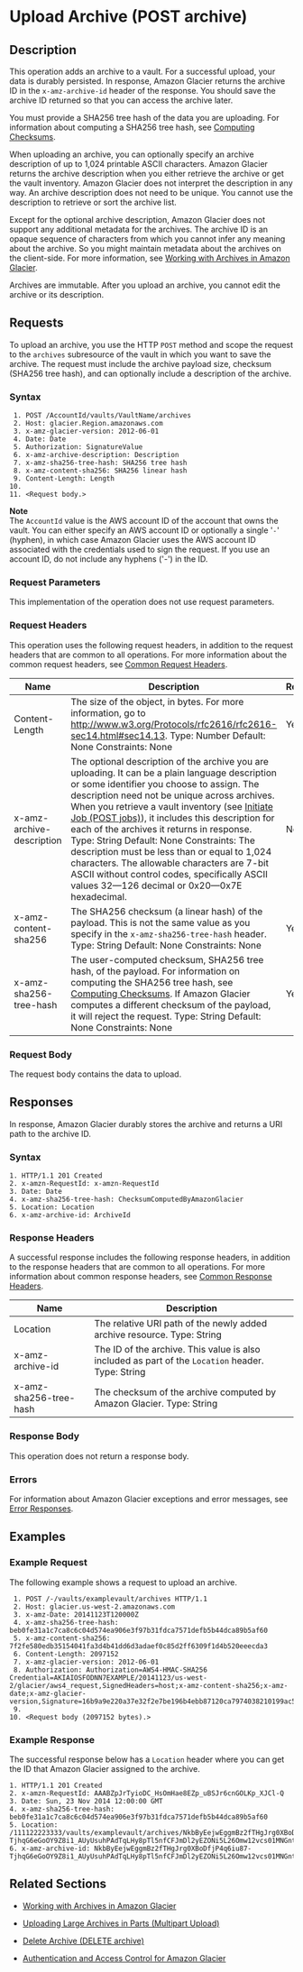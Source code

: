 # Upload Archive \(POST archive\)<a name="api-archive-post"></a>

## Description<a name="api-archive-post-description"></a>

This operation adds an archive to a vault\. For a successful upload, your data is durably persisted\. In response, Amazon Glacier returns the archive ID in the `x-amz-archive-id` header of the response\. You should save the archive ID returned so that you can access the archive later\. 

You must provide a SHA256 tree hash of the data you are uploading\. For information about computing a SHA256 tree hash, see [Computing Checksums](checksum-calculations.md)\. 

When uploading an archive, you can optionally specify an archive description of up to 1,024 printable ASCII characters\. Amazon Glacier returns the archive description when you either retrieve the archive or get the vault inventory\. Amazon Glacier does not interpret the description in any way\. An archive description does not need to be unique\. You cannot use the description to retrieve or sort the archive list\. 

Except for the optional archive description, Amazon Glacier does not support any additional metadata for the archives\. The archive ID is an opaque sequence of characters from which you cannot infer any meaning about the archive\. So you might maintain metadata about the archives on the client\-side\. For more information, see [Working with Archives in Amazon Glacier](working-with-archives.md)\.

Archives are immutable\. After you upload an archive, you cannot edit the archive or its description\. 

## Requests<a name="api-archive-post-requests"></a>

To upload an archive, you use the HTTP `POST` method and scope the request to the `archives` subresource of the vault in which you want to save the archive\. The request must include the archive payload size, checksum \(SHA256 tree hash\), and can optionally include a description of the archive\.

### Syntax<a name="api-archive-post-requests-syntax"></a>

```
 1. POST /AccountId/vaults/VaultName/archives
 2. Host: glacier.Region.amazonaws.com
 3. x-amz-glacier-version: 2012-06-01
 4. Date: Date
 5. Authorization: SignatureValue
 6. x-amz-archive-description: Description
 7. x-amz-sha256-tree-hash: SHA256 tree hash
 8. x-amz-content-sha256: SHA256 linear hash
 9. Content-Length: Length
10. 
11. <Request body.>
```

**Note**  
The `AccountId` value is the AWS account ID of the account that owns the vault\. You can either specify an AWS account ID or optionally a single '`-`' \(hyphen\), in which case Amazon Glacier uses the AWS account ID associated with the credentials used to sign the request\. If you use an account ID, do not include any hyphens \('\-'\) in the ID\.

### Request Parameters<a name="api-archive-post-requests-parameters"></a>

This implementation of the operation does not use request parameters\.

### Request Headers<a name="api-archive-post-requests-headers"></a>

This operation uses the following request headers, in addition to the request headers that are common to all operations\. For more information about the common request headers, see [Common Request Headers](api-common-request-headers.md)\.


|  Name  |  Description  |  Required  | 
| --- | --- | --- | 
| Content\-Length  |  The size of the object, in bytes\. For more information, go to [http://www\.w3\.org/Protocols/rfc2616/rfc2616\-sec14\.html\#sec14\.13](http://www.w3.org/Protocols/rfc2616/rfc2616-sec14.html#sec14.13)\.  Type: Number Default: None Constraints: None  |  Yes  | 
| x\-amz\-archive\-description  |  The optional description of the archive you are uploading\. It can be a plain language description or some identifier you choose to assign\. The description need not be unique across archives\. When you retrieve a vault inventory \(see [Initiate Job \(POST jobs\)](api-initiate-job-post.md)\), it includes this description for each of the archives it returns in response\. Type: String Default: None Constraints: The description must be less than or equal to 1,024 characters\. The allowable characters are 7\-bit ASCII without control codes, specifically ASCII values 32—126 decimal or 0x20—0x7E hexadecimal\.  |  No  | 
| x\-amz\-content\-sha256  |  The SHA256 checksum \(a linear hash\) of the payload\. This is not the same value as you specify in the `x-amz-sha256-tree-hash` header\. Type: String Default: None Constraints: None  |  Yes  | 
|  x\-amz\-sha256\-tree\-hash  |  The user\-computed checksum, SHA256 tree hash, of the payload\. For information on computing the SHA256 tree hash, see [Computing Checksums](checksum-calculations.md)\. If Amazon Glacier computes a different checksum of the payload, it will reject the request\. Type: String Default: None Constraints: None  |  Yes | 

### Request Body<a name="api-archive-post-requests-elements"></a>

The request body contains the data to upload\.

## Responses<a name="api-archive-post-responses"></a>

 In response, Amazon Glacier durably stores the archive and returns a URI path to the archive ID\.

### Syntax<a name="api-archive-post-response-syntax"></a>

```
1. HTTP/1.1 201 Created
2. x-amzn-RequestId: x-amzn-RequestId
3. Date: Date
4. x-amz-sha256-tree-hash: ChecksumComputedByAmazonGlacier
5. Location: Location
6. x-amz-archive-id: ArchiveId
```

### Response Headers<a name="api-archive-post-responses-headers"></a>

A successful response includes the following response headers, in addition to the response headers that are common to all operations\. For more information about common response headers, see [Common Response Headers](api-common-response-headers.md)\.


|  Name  |  Description  | 
| --- | --- | 
|  Location  |  The relative URI path of the newly added archive resource\.  Type: String  | 
|  x\-amz\-archive\-id  |  The ID of the archive\. This value is also included as part of the `Location` header\. Type: String  | 
|  x\-amz\-sha256\-tree\-hash​  |  The checksum of the archive computed by Amazon Glacier\.  Type: String  | 

### Response Body<a name="api-archive-post-responses-elements"></a>

This operation does not return a response body\.

### Errors<a name="api-archive-post-responses-errors"></a>

For information about Amazon Glacier exceptions and error messages, see [Error Responses](api-error-responses.md)\.

## Examples<a name="api-archive-post-examples"></a>

### Example Request<a name="api-archive-post-examples-request"></a>

The following example shows a request to upload an archive\. 

```
 1. POST /-/vaults/examplevault/archives HTTP/1.1
 2. Host: glacier.us-west-2.amazonaws.com
 3. x-amz-Date: 20141123T120000Z
 4. x-amz-sha256-tree-hash: beb0fe31a1c7ca8c6c04d574ea906e3f97b31fdca7571defb5b44dca89b5af60
 5. x-amz-content-sha256: 7f2fe580edb35154041fa3d4b41dd6d3adaef0c85d2ff6309f1d4b520eeecda3
 6. Content-Length: 2097152
 7. x-amz-glacier-version: 2012-06-01
 8. Authorization: Authorization=AWS4-HMAC-SHA256 Credential=AKIAIOSFODNN7EXAMPLE/20141123/us-west-2/glacier/aws4_request,SignedHeaders=host;x-amz-content-sha256;x-amz-date;x-amz-glacier-version,Signature=16b9a9e220a37e32f2e7be196b4ebb87120ca7974038210199ac5982e792cace
 9. 
10. <Request body (2097152 bytes).>
```

### Example Response<a name="api-archive-post-examples-response"></a>

The successful response below has a `Location` header where you can get the ID that Amazon Glacier assigned to the archive\.

```
1. HTTP/1.1 201 Created
2. x-amzn-RequestId: AAABZpJrTyioDC_HsOmHae8EZp_uBSJr6cnGOLKp_XJCl-Q
3. Date: Sun, 23 Nov 2014 12:00:00 GMT
4. x-amz-sha256-tree-hash: beb0fe31a1c7ca8c6c04d574ea906e3f97b31fdca7571defb5b44dca89b5af60
5. Location: /111122223333/vaults/examplevault/archives/NkbByEejwEggmBz2fTHgJrg0XBoDfjP4q6iu87-TjhqG6eGoOY9Z8i1_AUyUsuhPAdTqLHy8pTl5nfCFJmDl2yEZONi5L26Omw12vcs01MNGntHEQL8MBfGlqrEXAMPLEArchiveId
6. x-amz-archive-id: NkbByEejwEggmBz2fTHgJrg0XBoDfjP4q6iu87-TjhqG6eGoOY9Z8i1_AUyUsuhPAdTqLHy8pTl5nfCFJmDl2yEZONi5L26Omw12vcs01MNGntHEQL8MBfGlqrEXAMPLEArchiveId
```

## Related Sections<a name="related-sections-api-archive-post"></a>

+ [Working with Archives in Amazon Glacier](working-with-archives.md)

+ [Uploading Large Archives in Parts \(Multipart Upload\)](uploading-archive-mpu.md)

+ [Delete Archive \(DELETE archive\)](api-archive-delete.md)

+ [Authentication and Access Control for Amazon Glacier](auth-and-access-control.md)
